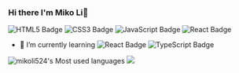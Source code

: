 ### Hi there I'm Miko Li👋

![HTML5 Badge](https://img.shields.io/badge/HTML5-E34F26?logo=html5&logoColor=fff&style=flat)
![CSS3 Badge](https://img.shields.io/badge/CSS3-1572B6?logo=css3&logoColor=fff&style=flat)
![JavaScript Badge](https://img.shields.io/badge/JavaScript-F7DF1E?logo=javascript&logoColor=000&style=flat)
![React Badge](https://img.shields.io/badge/React-61DAFB?logo=react&logoColor=000&style=flat)

- 🌱 I’m currently learning  ![React Badge](https://img.shields.io/badge/React-61DAFB?logo=react&logoColor=000&style=flat) ![TypeScript Badge](https://img.shields.io/badge/TypeScript-3178C6?logo=typescript&logoColor=fff&style=flat)

<!--[![mikoli524's GitHub stats](https://github-readme-stats.vercel.app/api?username=mikoli524)](https://github.com/mikoli524/github-readme-stats)-->
![mikoli524's Most used languages](https://github-readme-stats.vercel.app/api/top-langs/?username=mikoli524&layout=compact&hide_border=true&langs_count=10)
![](https://raw.githubusercontent.com/mikoli524/mikoli524/main/assets/github-contribution-grid-snake.svg)              

<!--
**mikoli524/mikoli524** is a ✨ _special_ ✨ repository because its `README.md` (this file) appears on your GitHub profile.

Here are some ideas to get you started:

- 🔭 I’m currently working on ...

- 👯 I’m looking to collaborate on ...
- 🤔 I’m looking for help with ...
- 💬 Ask me about ...
- 📫 How to reach me: ...
- 😄 Pronouns: ...
- ⚡ Fun fact: ...
-->
